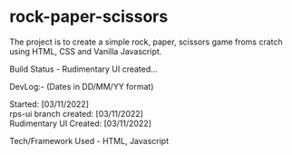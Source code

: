 # rock-paper-scissors

The project is to create a simple rock, paper, scissors game froms cratch using HTML, CSS and Vanilla Javascript.

Build Status - Rudimentary UI created...

DevLog:- (Dates in DD/MM/YY format)

Started: [03/11/2022]  
rps-ui branch created: [03/11/2022]  
Rudimentary UI Created: [03/11/2022]

Tech/Framework Used - HTML, Javascript